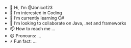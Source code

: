 - 👋 Hi, I’m @Jonico123
- 👀 I’m interested in Coding
- 🌱 I’m currently learning C#
- 💞️ I’m looking to collaborate on Java, .net and frameworks
- 📫 How to reach me ...
- 😄 Pronouns: ...
- ⚡ Fun fact: ...

<!---
Jonico123/Jonico123 is a ✨ special ✨ repository because its `README.md` (this file) appears on your GitHub profile.
You can click the Preview link to take a look at your changes.
--->

